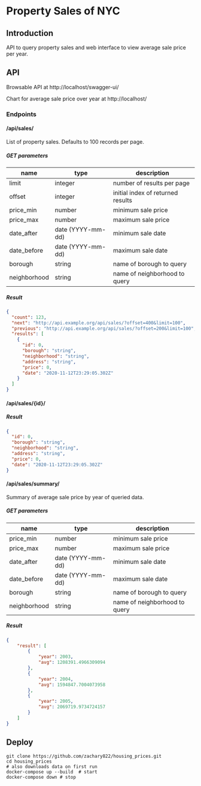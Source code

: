 # Property Sales of NYC

## Introduction

API to query property sales and web interface to view average sale price per year.

## API

Browsable API at http://localhost/swagger-ui/

Chart for average sale price over year at http://localhost/

### Endpoints

#### /api/sales/

List of property sales. Defaults to 100 records per page.

##### GET parameters

|name|type|description|
|----|----|-----------|
|limit|integer|number of results per page|
|offset|integer|initial index of returned results|
|price_min|number|minimum sale price|
|price_max|number|maximum sale price|
|date_after|date (YYYY-mm-dd)|minimum sale date|
|date_before|date (YYYY-mm-dd)|maximum sale date|
|borough|string|name of borough to query|
|neighborhood|string|name of neighborhood to query|

##### Result

```json
{
  "count": 123,
  "next": "http://api.example.org/api/sales/?offset=400&limit=100",
  "previous": "http://api.example.org/api/sales/?offset=200&limit=100",
  "results": [
    {
      "id": 0,
      "borough": "string",
      "neighborhood": "string",
      "address": "string",
      "price": 0,
      "date": "2020-11-12T23:29:05.302Z"
    }
  ]
}
```

#### /api/sales/{id}/

##### Result

```json
{
  "id": 0,
  "borough": "string",
  "neighborhood": "string",
  "address": "string",
  "price": 0,
  "date": "2020-11-12T23:29:05.302Z"
}
```

#### /api/sales/summary/

Summary of average sale price by year of queried data.

##### GET parameters

|name|type|description|
|----|----|-----------|
|price_min|number|minimum sale price|
|price_max|number|maximum sale price|
|date_after|date (YYYY-mm-dd)|minimum sale date|
|date_before|date (YYYY-mm-dd)|maximum sale date|
|borough|string|name of borough to query|
|neighborhood|string|name of neighborhood to query|

##### Result

```json
{
    "result": [
        {
            "year": 2003,
            "avg": 1208391.4966309094
        },
        {
            "year": 2004,
            "avg": 1594847.7004073958
        },
        {
            "year": 2005,
            "avg": 2069719.9734724157
        }
    ]
}
```

## Deploy

```shell script
git clone https://github.com/zachary822/housing_prices.git
cd housing_prices
# also downloads data on first run
docker-compose up --build  # start
docker-compose down # stop
```
